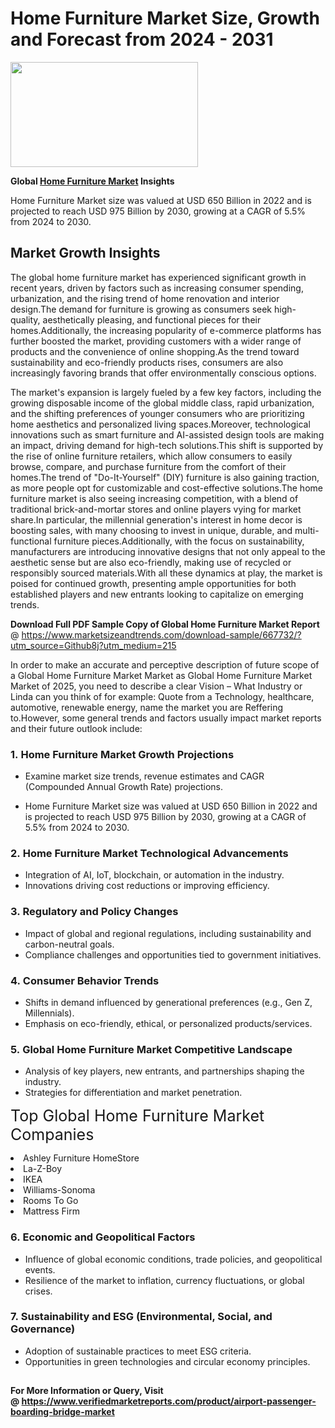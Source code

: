 <H1>Home Furniture Market Size, Growth and Forecast from 2024 - 2031</H1><img class="aligncenter size-medium wp-image-584254" src="https://thirdeyenews.in/wp-content/uploads/2024/09/Global-Market-Research-300x168.jpeg" alt="" width="300" height="168" /><p><strong>Global&nbsp;<a href="https://www.marketsizeandtrends.com/download-sample/667732/?utm_source=Github8j?utm_medium=215">Home Furniture Market</a> Insights</strong></p><p>Home Furniture Market size was valued at USD 650 Billion in 2022 and is projected to reach USD 975 Billion by 2030, growing at a CAGR of 5.5% from 2024 to 2030.</p><p><h2>Market Growth Insights</h2> <p>The global home furniture market has experienced significant growth in recent years, driven by factors such as increasing consumer spending, urbanization, and the rising trend of home renovation and interior design.The demand for furniture is growing as consumers seek high-quality, aesthetically pleasing, and functional pieces for their homes.Additionally, the increasing popularity of e-commerce platforms has further boosted the market, providing customers with a wider range of products and the convenience of online shopping.As the trend toward sustainability and eco-friendly products rises, consumers are also increasingly favoring brands that offer environmentally conscious options.</p> <p>The market's expansion is largely fueled by a few key factors, including the growing disposable income of the global middle class, rapid urbanization, and the shifting preferences of younger consumers who are prioritizing home aesthetics and personalized living spaces.Moreover, technological innovations such as smart furniture and AI-assisted design tools are making an impact, driving demand for high-tech solutions.This shift is supported by the rise of online furniture retailers, which allow consumers to easily browse, compare, and purchase furniture from the comfort of their homes.The trend of "Do-It-Yourself" (DIY) furniture is also gaining traction, as more people opt for customizable and cost-effective solutions.The home furniture market is also seeing increasing competition, with a blend of traditional brick-and-mortar stores and online players vying for market share.In particular, the millennial generation's interest in home decor is boosting sales, with many choosing to invest in unique, durable, and multi-functional furniture pieces.Additionally, with the focus on sustainability, manufacturers are introducing innovative designs that not only appeal to the aesthetic sense but are also eco-friendly, making use of recycled or responsibly sourced materials.With all these dynamics at play, the market is poised for continued growth, presenting ample opportunities for both established players and new entrants looking to capitalize on emerging trends.<p><span class=""><strong>Download Full PDF Sample Copy of Global Home Furniture Market Report</strong> @ <a href="https://www.marketsizeandtrends.com/download-sample/667732/?utm_source=Github8j?utm_medium=215" target="_blank">https://www.marketsizeandtrends.com/download-sample/667732/?utm_source=Github8j?utm_medium=215</a></span></p><p>In order to make an accurate and perceptive description of future scope of a Global&nbsp;Home Furniture Market Market as Global&nbsp;Home Furniture Market Market of 2025, you need to describe a clear Vision &ndash; What Industry or Linda can you think of for example: Quote from a Technology, healthcare, automotive, renewable energy, name the market you are Reffering to.However, some general trends and factors usually impact market reports and their future outlook include:</p><h3>1.&nbsp;<strong>Home Furniture Market Growth Projections</strong></h3><ul><li>Examine market size trends, revenue estimates and CAGR (Compounded Annual Growth Rate) projections.</li><li><p>Home Furniture Market size was valued at USD 650 Billion in 2022 and is projected to reach USD 975 Billion by 2030, growing at a CAGR of 5.5% from 2024 to 2030.</p></li></ul><h3>2.&nbsp;<strong>Home Furniture Market Technological Advancements</strong></h3><ul><li>Integration of AI, IoT, blockchain, or automation in the industry.</li><li>Innovations driving cost reductions or improving efficiency.</li></ul><h3>3.&nbsp;<strong>Regulatory and Policy Changes</strong></h3><ul><li>Impact of global and regional regulations, including sustainability and carbon-neutral goals.</li><li>Compliance challenges and opportunities tied to government initiatives.</li></ul><h3>4.&nbsp;<strong>Consumer Behavior Trends</strong></h3><ul><li>Shifts in demand influenced by generational preferences (e.g., Gen Z, Millennials).</li><li>Emphasis on eco-friendly, ethical, or personalized products/services.</li></ul><h3>5.&nbsp;<strong>Global Home Furniture Market Competitive Landscape</strong></h3><ul><li>Analysis of key players, new entrants, and partnerships shaping the industry.</li><li>Strategies for differentiation and market penetration.</li></ul><p data-pm-slice="1 1 []"><span style="color: inherit; font-family: inherit; font-size: 25px;">Top Global Home Furniture Market Companies</span></p><div class="" data-test-id=""><p><li>Ashley Furniture HomeStore</li><li> La-Z-Boy</li><li> IKEA</li><li> Williams-Sonoma</li><li> Rooms To Go</li><li> Mattress Firm</li></p></div><h3>6.&nbsp;<strong>Economic and Geopolitical Factors</strong></h3><ul><li>Influence of global economic conditions, trade policies, and geopolitical events.</li><li>Resilience of the market to inflation, currency fluctuations, or global crises.</li></ul><h3>7.&nbsp;<strong>Sustainability and ESG (Environmental, Social, and Governance)</strong></h3><ul><li>Adoption of sustainable practices to meet ESG criteria.</li><li>Opportunities in green technologies and circular economy principles.</li></ul><h2><strong style="font-size: 14px;">For More Information or Query, Visit @&nbsp;</strong><a style="background-color: #ffffff; font-size: 14px;" href="https://www.marketsizeandtrends.com/report/home-furniture-market/" target="_blank">https://www.verifiedmarketreports.com/product/airport-passenger-boarding-bridge-market</a></h2>